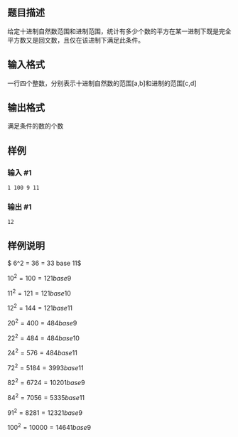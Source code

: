## 题目描述
给定十进制自然数范围和进制范围，统计有多少个数的平方在某一进制下既是完全平方数又是回文数，且仅在该进制下满足此条件。

## 输入格式
一行四个整数，分别表示十进制自然数的范围[a,b]和进制的范围[c,d]

## 输出格式
满足条件的数的个数

## 样例
### 输入 #1
```
1 100 9 11
```

### 输出 #1
```
12
```
## 样例说明
$ 6^2 = 36 = 33 base 11$

$10^2 = 100 = 121 base 9$

$11^2 = 121 = 121 base 10$

$12^2 = 144 = 121 base 11$

$20^2 = 400 = 484 base 9$

$22^2 = 484 = 484 base 10$

$24^2 = 576 = 484 base 11$

$72^2 = 5184 = 3993 base 11$

$82^2 = 6724 = 10201 base 9$

$84^2 = 7056 = 5335 base 11$

$91^2 = 8281 = 12321 base 9$

$100^2 = 10000 = 14641 base 9$

